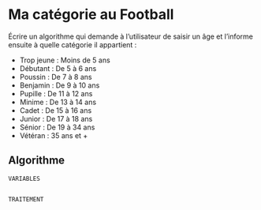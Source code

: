 # Ma catégorie au Football

Écrire un algorithme qui demande à l’utilisateur de saisir un âge et l’informe ensuite à quelle catégorie il appartient :

- Trop jeune : Moins de 5 ans
- Débutant : De 5 à 6 ans
- Poussin : De 7 à 8 ans
- Benjamin : De 9 à 10 ans
- Pupille : De 11 à 12 ans
- Minime : De 13 à 14 ans
- Cadet : De 15 à 16 ans
- Junior : De 17 à 18 ans
- Sénior : De 19 à 34 ans
- Vétéran : 35 ans et +

## Algorithme

```
VARIABLES


TRAITEMENT

```
